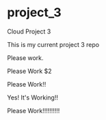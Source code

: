 # project_3
Cloud Project 3

This is my current project 3 repo

Please work.

Please Work $2

Please Work!!

Yes! It's Working!!

Please Work!!!!!!!!!!
